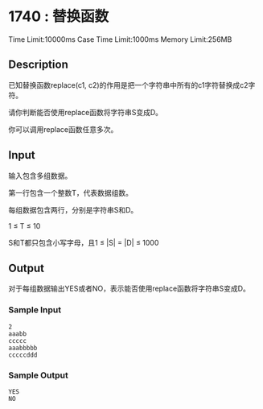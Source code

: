 # 1740 : 替换函数

Time Limit:10000ms
Case Time Limit:1000ms
Memory Limit:256MB

## Description

已知替换函数replace(c1, c2)的作用是把一个字符串中所有的c1字符替换成c2字符。  

请你判断能否使用replace函数将字符串S变成D。  

你可以调用replace函数任意多次。

## Input

输入包含多组数据。  

第一行包含一个整数T，代表数据组数。  

每组数据包含两行，分别是字符串S和D。

1 ≤ T ≤ 10

S和T都只包含小写字母，且1 ≤ |S| = |D| ≤ 1000

## Output

对于每组数据输出YES或者NO，表示能否使用replace函数将字符串S变成D。

### Sample Input

```shell
2  
aaabb  
ccccc  
aaabbbbb  
cccccddd
```

### Sample Output

```shell
YES  
NO
```

